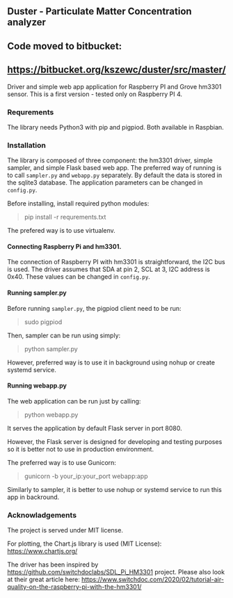 ## Duster - Particulate Matter Concentration analyzer
## Code moved to bitbucket:
## https://bitbucket.org/kszewc/duster/src/master/

Driver and simple web app application for Raspberry PI and Grove hm3301 sensor.
This is a first version  - tested only on Raspberry PI 4.

### Requrements

The library needs Python3 with pip and pigpiod.
Both available in Raspbian.

### Installation

The library is composed of three component: the hm3301 driver, simple sampler, and simple Flask based web app.
The preferred way of running is to call `sampler.py` and `webapp.py` separately. 
By default the data is stored in the sqlite3 database.
The application parameters can be changed in `config.py`.

Before installing, install required python modules:
> pip install -r requrements.txt

The prefered way is to use virtualenv.

#### Connecting Raspberry Pi and hm3301.

The connection of Raspberry PI with hm3301 is straightforward, the I2C bus is used.
The driver assumes that SDA at pin 2, SCL at 3, I2C address is 0x40.
These values can be changed in `config.py`.

#### Running sampler.py

Before running `sampler.py`, the pigpiod client need to be run:
> sudo pigpiod

Then, sampler can be run using simply:
> python sampler.py

However, preferred way is to use it in background using nohup or create systemd service.

#### Running webapp.py

The web application can be run just by calling:
> python webapp.py

It serves the application by default Flask server in port 8080.

However, the Flask server is designed for developing and testing purposes so it is better not to use in production environment.

The preferred way is to use Gunicorn:
> gunicorn -b your_ip:your_port webapp:app

Similarly to sampler, it is better to use nohup or systemd service to run this app in backround.

### Acknowladgements

The project is served under MIT license.

For plotting, the Chart.js library is used (MIT License): https://www.chartjs.org/

The driver has been inspired by https://github.com/switchdoclabs/SDL_Pi_HM3301 project. 
Please also look at their great article here: https://www.switchdoc.com/2020/02/tutorial-air-quality-on-the-raspberry-pi-with-the-hm3301/

